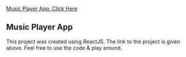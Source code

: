 [Music Player App: Click Here](https://aakashahuja30.github.io/ReactJS-Music-Player-App/)
## Music Player App
This project was created using ReactJS. The link to the project is given above. 
Feel free to use the code & play around. 
